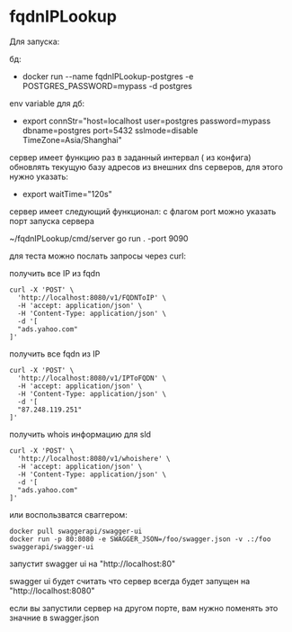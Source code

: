 # fqdnIPLookup
Для запуска:

бд:
- docker run --name fqdnIPLookup-postgres -e POSTGRES_PASSWORD=mypass -d postgres

env variable для дб:
- export connStr="host=localhost user=postgres password=mypass dbname=postgres port=5432 sslmode=disable TimeZone=Asia/Shanghai"

сервер имеет функцию раз в заданный интервал ( из конфига) обновлять текущую базу адресов из внешних dns серверов, 
для этого нужно указать:
- export waitTime="120s"

сервер имеет следующий функционал:
с флагом port можно указать порт запуска сервера


~/fqdnIPLookup/cmd/server go run . -port 9090

для теста можно послать запросы через curl:

получить все IP из fqdn
```
curl -X 'POST' \
  'http://localhost:8080/v1/FQDNToIP' \
  -H 'accept: application/json' \
  -H 'Content-Type: application/json' \
  -d '[
  "ads.yahoo.com"
]'
```

получить все fqdn из IP
```
curl -X 'POST' \
  'http://localhost:8080/v1/IPToFQDN' \
  -H 'accept: application/json' \
  -H 'Content-Type: application/json' \
  -d '[
  "87.248.119.251"
]'
```

получить whois информацию для sld
```
curl -X 'POST' \
  'http://localhost:8080/v1/whoishere' \
  -H 'accept: application/json' \
  -H 'Content-Type: application/json' \
  -d '[
  "ads.yahoo.com"
]'
```

или воспользватся сваггером:
```
docker pull swaggerapi/swagger-ui
docker run -p 80:8080 -e SWAGGER_JSON=/foo/swagger.json -v .:/foo swaggerapi/swagger-ui         
```

запустит swagger ui на "http://localhost:80" 

swagger ui будет считать что сервер всегда будет запущен на "http://localhost:8080" 

если вы запустили сервер на другом порте, вам нужно поменять это значние в swagger.json

